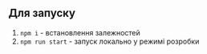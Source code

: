 ## Для запуску

1. `npm i` - встановлення залежностей
2. `npm run start` - запуск локально у режимі розробки
